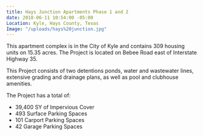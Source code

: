 ```yaml
---
title: Hays Junction Apartments Phase 1 and 2
date: 2018-06-11 10:54:00 -05:00
Location: Kyle, Hays County, Texas
Image: "/uploads/hays%20junction.jpg"
---
```


This apartment complex is in the City of Kyle and contains 309 housing units on 15.35 acres. The Project is located on Bebee Road east of Interstate Highway 35.

This Project consists of two detentions ponds, water and wastewater lines, extensive grading and drainage plans, as well as pool and clubhouse amenities.

The Project has a total of:
* 39,400 SY of Impervious Cover
* 493 Surface Parking Spaces
* 101 Carport Parking Spaces
* 42 Garage Parking Spaces